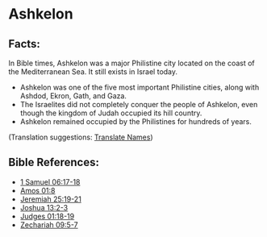 # Ashkelon #

## Facts: ##

In Bible times, Ashkelon was a major Philistine city located on the coast of the Mediterranean Sea. It still exists in Israel today.

* Ashkelon was one of the five most important Philistine cities, along with Ashdod, Ekron, Gath, and Gaza.
* The Israelites did not completely conquer the people of Ashkelon, even though the kingdom of Judah occupied its hill country.
* Ashkelon remained occupied by the Philistines for hundreds of years.

(Translation suggestions: [Translate Names](en/ta-vol1/translate/man/translate-names))



## Bible References: ##

* [1 Samuel 06:17-18](en/tn/1sa/help/06/17)
* [Amos 01:8](en/tn/amo/help/01/08)
* [Jeremiah 25:19-21](en/tn/jer/help/25/19)
* [Joshua 13:2-3](en/tn/jos/help/13/02)
* [Judges 01:18-19](en/tn/jdg/help/01/18)
* [Zechariah 09:5-7](en/tn/zec/help/09/05)